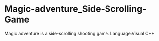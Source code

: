 # Magic-adventure_Side-Scrolling-Game
Magic adventure is a side-scrolling shooting game. Language:Visual C++
